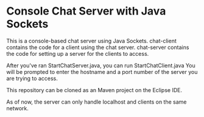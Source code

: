 # Console Chat Server with Java Sockets
This is a console-based chat server using Java Sockets.
chat-client contains the code for a client using the chat server.
chat-server contains the code for setting up a server for the clients to access.

After you've ran StartChatServer.java, you can run StartChatClient.java
You will be prompted to enter the hostname and a port number of the server you are trying to access.

This repository can be cloned as an Maven project on the Eclipse IDE.

As of now, the server can only handle localhost and clients on the same network.
